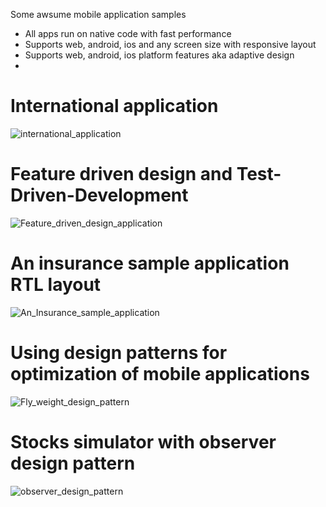 Some awsume mobile application samples
* All apps run on native code with fast performance
* Supports web, android, ios and any screen size with responsive layout
* Supports web, android, ios platform features aka adaptive design
* 
# International application

![international_application](assets/res1)

# Feature driven design and Test-Driven-Development

![Feature_driven_design_application](assets/res2)

# An insurance sample application RTL layout

![An_Insurance_sample_application](assets/res3)

# Using design patterns for optimization of mobile applications

![Fly_weight_design_pattern](assets/res4)

# Stocks simulator with observer design pattern

![observer_design_pattern](assets/res5)
